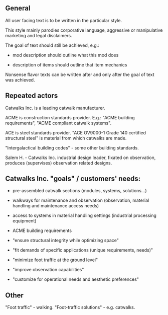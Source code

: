 ## General

All user facing text is to be written in the particular style.

This style mainly parodies corporative language, aggressive or manipulative marketing and legal disclaimers.

The goal of text should still be achieved, e.g.:

- mod description should outline what this mod does

- description of items should outline that item mechanics

Nonsense flavor texts can be written after and only after the goal of text was achieved.

## Repeated actors

Catwalks Inc. is a leading catwalk manufacturer.

ACME is construction standards provider. E.g.: "ACME building requirements", "ACME compliant catwalk systems".

ACE is steel standards provider. "ACE OV9000-1 Grade 140 certified structural steel" is material from which catwalks are made.

"Intergalactical building codes" - some other building standards.

Salem H. - Catwalks Inc. industrial design leader, fixated on observation, produces (supervises) observation related designs.

## Catwalks Inc. "goals" / customers' needs:

- pre-assembled catwalk sections (modules, systems, solutions...)

- walkways for maintenance and observation (observation, material handling and maintenance access needs)

- access to systems in material handling settings (industrial processing equipment)

- ACME building requirements

- "ensure structural integrity while optimizing space"

- "fit demands of specific applications (unique requirements, needs)"

- "minimize foot traffic at the ground level"

- "improve observation capabilities"

- "customize for operational needs and aesthetic preferences"

## Other

"Foot traffic" - walking. "Foot-traffic solutions" - e.g. catwalks.
